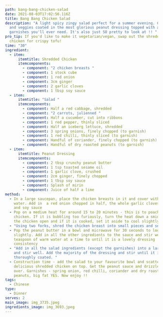 ```yaml
---
path: bang-bang-chicken-salad
date: 2021-08-03T17:02:56.116Z
title: Bang Bang Chicken Salad
description: "A light spicy zingy salad perfect for a summer evening. Chicken
  and veggies coated in the most glorious peanut dressing topped with all the
  garnishes you'll ever need. It's also just SO pretty to look at !! "
pro_tip: If you'd like to make it vegetarian/vegan, swap out the shredded
  chicken for crispy tofu!
time: "30"
ingredient:
  - item:
      itemtitle: Shredded Chicken
      itemcomponents:
        - component: "2 chicken breasts "
        - component: 1 stock cube
        - component: 1 red onion
        - component: 3cm ginger
        - component: 2 garlic cloves
        - component: 1 tbsp soy sauce
  - item:
      itemtitle: "Salad "
      itemcomponents:
        - component: Half a red cabbage, shredded
        - component: "2 carrots, julienned "
        - component: Half a cucumber, cut into ribbons
        - component: 1 red pepper, thinly sliced
        - component: Half an iceberg lettuce, shredded
        - component: 3 spring onions, finely chopped (to garnish)
        - component: 1 red chilli, thinly sliced (to garnish)
        - component: Handful of coriander, finely chopped (to garnish)
        - component: Handful of dry roasted peanuts (to garnish)
  - item:
      itemtitle: Peanut Dressing
      itemcomponents:
        - component: 2 tbsp crunchy peanut butter
        - component: 1 tsp toasted sesame oil
        - component: 1 garlic clove, crushed
        - component: 2cm ginger, finely chopped
        - component: 1 tbsp soy sauce
        - component: Splash of mirin
        - component: Juice of half a lime
method:
  - In a large saucepan, place the chicken breasts in it and cover with cold
    water. Add in  a red onion chopped in half, the whole garlic cloves, ginger
    and soy sauce
  - Pop on a medium heat for around 15 to 20 minutes - this is to poach the
    chicken. If it is bubbling too furiously, turn the heat down a smidge. Cut
    the chicken open and if it is cooked, set it aside to cool slightly
  - "Using two forks, shred the chicken breast into small pieces and set aside. "
  - Pop the peanut butter in a bowl and microwave for 30 seconds to loosen
    slightly. Add in all the other ingredients to the sauce and stir well. Add a
    teaspoon of warm water at a time to until it is a lovely dressing
    consistency
  - "Add in all the salad ingredients (except the garnishes) into a large bowl
    and stir well. Add the majority of the dressing and stir until it is
    thoroughly coated. "
  - Construction time - add the salad to your favourite bowl and scatter your
    delicious shredded chicken on top. Get the peanut sauce and drizzle it all
    over. Garnishes - spring onion, red chilli, coriander and dry roasted
    peanuts, big fat YES. Now enjoy !!
tags:
  - Chinese
type:
  - Dinner
serves: 2
main_image: img_3735.jpeg
ingredients_image: img_3693.jpeg
---
```

